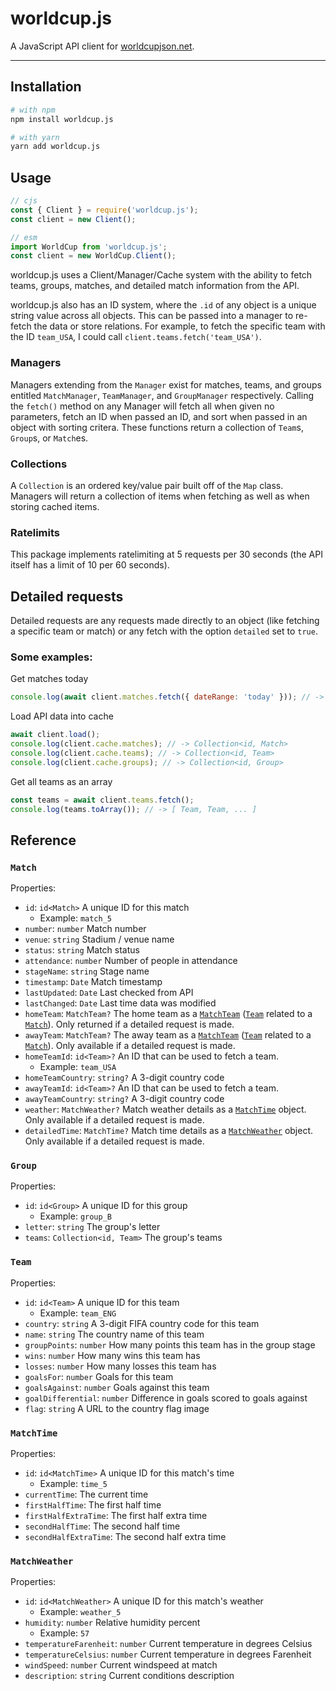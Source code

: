 # worldcup.js

A JavaScript API client for [worldcupjson.net](https://worldcupjson.net).

--------------
## Installation

```sh
# with npm
npm install worldcup.js

# with yarn
yarn add worldcup.js
```

## Usage

```js
// cjs
const { Client } = require('worldcup.js');
const client = new Client();

// esm
import WorldCup from 'worldcup.js';
const client = new WorldCup.Client();
```

worldcup.js uses a Client/Manager/Cache system with the ability to fetch teams, groups, matches, and detailed match information from the API.

worldcup.js also has an ID system, where the `.id` of any object is a unique string value across all objects. This can be passed into a manager to re-fetch the data or store relations. For example, to fetch the specific team with the ID `team_USA`, I could call `client.teams.fetch('team_USA')`.

### Managers

Managers extending from the `Manager` exist for matches, teams, and groups entitled `MatchManager`, `TeamManager`, and `GroupManager` respectively. Calling the `fetch()` method on any Manager will fetch all when given no parameters, fetch an ID when passed an ID, and sort when passed in an object with sorting critera. These functions return a collection of `Team`s, `Group`s, or `Match`es.

### Collections

A `Collection` is an ordered key/value pair built off of the `Map` class. Managers will return a collection of items when fetching as well as when storing cached items.

### Ratelimits

This package implements ratelimiting at 5 requests per 30 seconds (the API itself has a limit of 10 per 60 seconds).

## Detailed requests

Detailed requests are any requests made directly to an object (like fetching a specific team or match) or any fetch with the option `detailed` set to `true`.

### Some examples:

Get matches today
```js
console.log(await client.matches.fetch({ dateRange: 'today' })); // -> Collection<id, Match>
```

Load API data into cache
```js
await client.load();
console.log(client.cache.matches); // -> Collection<id, Match>
console.log(client.cache.teams); // -> Collection<id, Team>
console.log(client.cache.groups); // -> Collection<id, Group>
```

Get all teams as an array
```js
const teams = await client.teams.fetch();
console.log(teams.toArray()); // -> [ Team, Team, ... ]
```

## Reference

### `Match`

Properties:

- `id`:	        `id<Match>` A unique ID for this match
    - Example: `match_5`
- `number`:	    `number` Match number
- `venue`:	    `string` Stadium / venue name
- `status`:	    `string` Match status
- `attendance`:	`number` Number of people in attendance
- `stageName`:	`string` Stage name
- `timestamp`:	`Date` Match timestamp
- `lastUpdated`:	`Date` Last checked from API
- `lastChanged`:	`Date` Last time data was modified
- `homeTeam`:	    `MatchTeam?` The home team as a [`MatchTeam`](#matchteam) ([`Team`](#team) related to a [`Match`](#match)). Only returned if a detailed request is made.
- `awayTeam`:	    `MatchTeam?` The away team as a [`MatchTeam`](#matchteam) ([`Team`](#team) related to a [`Match`](#match)). Only available if a detailed request is made.
- `homeTeamId`:	    `id<Team>?` An ID that can be used to fetch a team.
    - Example: `team_USA`
- `homeTeamCountry`:	`string?` A 3-digit country code
- `awayTeamId`:	`id<Team>?` An ID that can be used to fetch a team.
- `awayTeamCountry`:	`string?` A 3-digit country code
- `weather`:	        `MatchWeather?` Match weather details as a [`MatchTime`](#matchweather) object. Only available if a detailed request is made.
- `detailedTime`:	    `MatchTime?` Match time details as a [`MatchWeather`](#matchtime) object. Only available if a detailed request is made.

### `Group`

Properties:

- `id`:	    `id<Group>` A unique ID for this group
    - Example: `group_B`
- `letter`:	`string` The group's letter
- `teams`:	`Collection<id, Team>` The group's teams

### `Team`

Properties:

- `id`:	        `id<Team>` A unique ID for this team
    - Example: `team_ENG`
- `country`:	`string` A 3-digit FIFA country code for this team
- `name`:	    `string` The country name of this team
- `groupPoints`:	`number` How many points this team has in the group stage
- `wins`:	        `number` How many wins this team has
- `losses`:	        `number` How many losses this team has
- `goalsFor`:	    `number` Goals for this team
- `goalsAgainst`:	`number` Goals against this team
- `goalDifferential`:	`number` Difference in goals scored to goals against
- `flag`:           `string` A URL to the country flag image

### `MatchTime`

Properties:

- `id`:	        `id<MatchTime>` A unique ID for this match's time
    - Example: `time_5`
- `currentTime`:        The current time
- `firstHalfTime`:      The first half time
- `firstHalfExtraTime`:     The first half extra time
- `secondHalfTime`:         The second half time
- `secondHalfExtraTime`:    The second half extra time

### `MatchWeather`

Properties:

- `id`:	            `id<MatchWeather>` A unique ID for this match's weather
    - Example: `weather_5`
- `humidity`:	    `number` Relative humidity percent
    - Example: `57`
- `temperatureFarenheit`:	`number` Current temperature in degrees Celsius
- `temperatureCelsius`:	    `number` Current temperature in degrees Farenheit 
- `windSpeed`:	    `number` Current windspeed at match
- `description`:	`string` Current conditions description